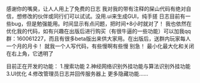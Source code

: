   感谢你的嘴臭，让人人用上了免费的日志
  我对我的带有注释的屎山代码有绝对自信，想修改的伙伴或同行们可以试试。没用.ui来生成GUI，纯手搓
  日志目前有一些bug，但是勉强能用。时间显示有点问题，把时间+8小时就对了！
  我也依然在优化我的代码，如有兴趣在出版后进行购买（有很牛逼的一些功能）可以加我qq群：160061227，而且有很多beta版出来供大家用。在出版后，送群内玩家每人一个月的月卡！
  就我一个人写代码，有些慢啊有些慢
  别急！
最小化最大化和关闭在右上角，它透明了


目前正在开发的功能：
1.搜索功能
2.神经网络识别外挂功能与算法识别外挂功能
3.UI优化
4.修改管理员日志并回传服务器上
更多隐藏功能……
